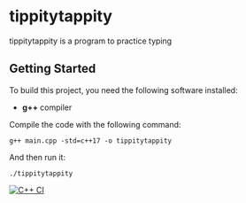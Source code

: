 # tippitytappity

tippitytappity is a program to practice typing

## Getting Started

To build this project, you need the following software installed:
 * **g++** compiler

Compile the code with the following command:

`g++ main.cpp -std=c++17 -o tippitytappity`

And then run it:

`./tippitytappity`

[![C++ CI](https://github.com/josh-huskisson/tippitytappity/actions/workflows/main.yml/badge.svg)](https://github.com/josh-huskisson/tippitytappity/actions/workflows/main.yml)
